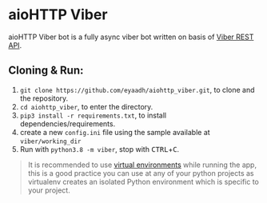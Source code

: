 # aioHTTP Viber
aioHTTP Viber bot is a fully async viber bot written on basis of [Viber REST API](https://developers.viber.com/docs/api/rest-bot-api/).

## Cloning & Run:
1. `git clone https://github.com/eyaadh/aiohttp_viber.git`, to clone and the repository.
2. `cd aiohttp_viber`, to enter the directory.
3. `pip3 install -r requirements.txt`, to install dependencies/requirements.
4. create a new `config.ini` file using the sample available at `viber/working_dir`
5. Run with `python3.8 -m viber`, stop with <kbd>CTRL</kbd>+<kbd>C</kbd>.
> It is recommended to use [virtual environments](https://docs.python-guide.org/dev/virtualenvs/) while running the app, this is a good practice you can use at any of your python projects as virtualenv creates an isolated Python environment which is specific to your project.

